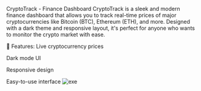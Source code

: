 CryptoTrack - Finance Dashboard
CryptoTrack is a sleek and modern finance dashboard that allows you to track real-time prices of major cryptocurrencies like Bitcoin (BTC), Ethereum (ETH), and more. Designed with a dark theme and responsive layout, it's perfect for anyone who wants to monitor the crypto market with ease.

🚀 Features:
Live cryptocurrency prices

Dark mode UI

Responsive design

Easy-to-use interface
![exe](https://github.com/user-attachments/assets/dc4fd64c-3d78-4f1b-9882-9dcb3d3b4300)
